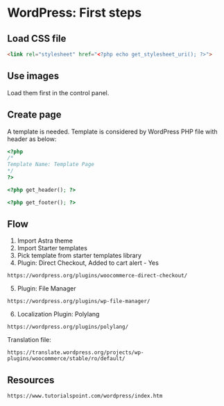 # WordPress: First steps
## Load CSS file
```html
<link rel="stylesheet" href="<?php echo get_stylesheet_uri(); ?>">
```
## Use images
Load them first in the control panel.
## Create page 
A template is needed. Template is considered by WordPress PHP file with header as below:
```php
<?php
/*
Template Name: Template Page
*/
?>

<?php get_header(); ?>

<?php get_footer(); ?>
```
## Flow
1. Import Astra theme
2. Import Starter templates
3. Pick template from starter templates library
4. Plugin: Direct Checkout, Added to cart alert - Yes
```
https://wordpress.org/plugins/woocommerce-direct-checkout/
```
5. Plugin: File Manager
```
https://wordpress.org/plugins/wp-file-manager/
```
6. Localization
Plugin: Polylang
```
https://wordpress.org/plugins/polylang/
```
Translation file:
```
https://translate.wordpress.org/projects/wp-plugins/woocommerce/stable/ro/default/
```

## Resources
```
https://www.tutorialspoint.com/wordpress/index.htm
```

